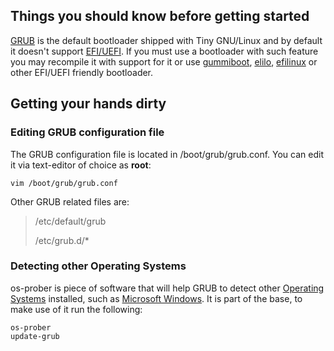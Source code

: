 ## Things you should know before getting started

[GRUB](http://www.gnu.org/software/grub/) is the default bootloader shipped
with Tiny GNU/Linux and by default it doesn't support
[EFI/UEFI](http://en.wikipedia.org/wiki/Unified_Extensible_Firmware_Interface).
If you must use a bootloader with such feature you may recompile it with
support for it or use [gummiboot](http://freedesktop.org/wiki/Software/gummiboot),
[elilo](https://sourceforge.net/projects/elilo/),
[efilinux](https://github.com/mfleming/efilinux) or other EFI/UEFI friendly
bootloader.

## Getting your hands dirty

### Editing GRUB configuration file
The GRUB configuration file is located in /boot/grub/grub.conf. You can edit it
via text-editor of choice as **root**:

    vim /boot/grub/grub.conf

Other GRUB related files are:

> /etc/default/grub
>
> /etc/grub.d/*

### Detecting other Operating Systems

os-prober is piece of software that will help GRUB to detect other [Operating
Systems](http://en.wikipedia.org/wiki/Operating_system) installed, such as
[Microsoft Windows](http://en.wikipedia.org/wiki/Microsoft_Windows). It is part
of the base, to make use of it run the following:

    os-prober
    update-grub
